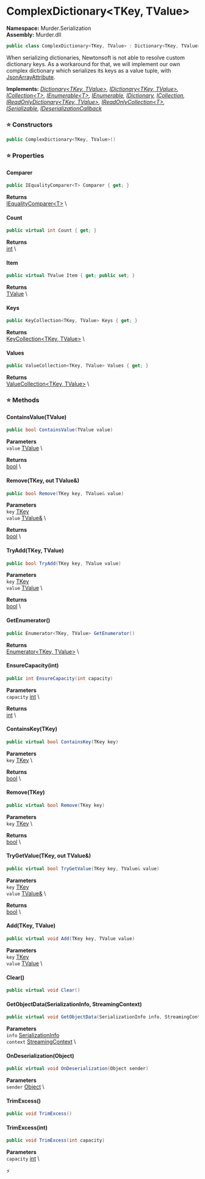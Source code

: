 # ComplexDictionary\<TKey, TValue\>

**Namespace:** Murder.Serialization \
**Assembly:** Murder.dll

```csharp
public class ComplexDictionary<TKey, TValue> : Dictionary<TKey, TValue>, IDictionary<TKey, TValue>, ICollection<T>, IEnumerable<T>, IEnumerable, IDictionary, ICollection, IReadOnlyDictionary<TKey, TValue>, IReadOnlyCollection<T>, ISerializable, IDeserializationCallback
```

When serializing dictionaries, Newtonsoft is not able to resolve custom dictionary keys.
            As a workaround for that, we will implement our own complex dictionary which serializes its keys
            as a value tuple, with [JsonArrayAttribute](../..//).

**Implements:** _[Dictionary\<TKey, TValue\>](https://learn.microsoft.com/en-us/dotnet/api/System.Collections.Generic.Dictionary-2?view=net-7.0), [IDictionary\<TKey, TValue\>](https://learn.microsoft.com/en-us/dotnet/api/System.Collections.Generic.IDictionary-2?view=net-7.0), [ICollection\<T\>](https://learn.microsoft.com/en-us/dotnet/api/System.Collections.Generic.ICollection-1?view=net-7.0), [IEnumerable\<T\>](https://learn.microsoft.com/en-us/dotnet/api/System.Collections.Generic.IEnumerable-1?view=net-7.0), [IEnumerable](https://learn.microsoft.com/en-us/dotnet/api/System.Collections.IEnumerable?view=net-7.0), [IDictionary](https://learn.microsoft.com/en-us/dotnet/api/System.Collections.IDictionary?view=net-7.0), [ICollection](https://learn.microsoft.com/en-us/dotnet/api/System.Collections.ICollection?view=net-7.0), [IReadOnlyDictionary\<TKey, TValue\>](https://learn.microsoft.com/en-us/dotnet/api/System.Collections.Generic.IReadOnlyDictionary-2?view=net-7.0), [IReadOnlyCollection\<T\>](https://learn.microsoft.com/en-us/dotnet/api/System.Collections.Generic.IReadOnlyCollection-1?view=net-7.0), [ISerializable](https://learn.microsoft.com/en-us/dotnet/api/System.Runtime.Serialization.ISerializable?view=net-7.0), [IDeserializationCallback](https://learn.microsoft.com/en-us/dotnet/api/System.Runtime.Serialization.IDeserializationCallback?view=net-7.0)_

### ⭐ Constructors
```csharp
public ComplexDictionary<TKey, TValue>()
```

### ⭐ Properties
#### Comparer
```csharp
public IEqualityComparer<T> Comparer { get; }
```

**Returns** \
[IEqualityComparer\<T\>](https://learn.microsoft.com/en-us/dotnet/api/System.Collections.Generic.IEqualityComparer-1?view=net-7.0) \
#### Count
```csharp
public virtual int Count { get; }
```

**Returns** \
[int](https://learn.microsoft.com/en-us/dotnet/api/System.Int32?view=net-7.0) \
#### Item
```csharp
public virtual TValue Item { get; public set; }
```

**Returns** \
[TValue](../..//) \
#### Keys
```csharp
public KeyCollection<TKey, TValue> Keys { get; }
```

**Returns** \
[KeyCollection\<TKey, TValue\>](https://learn.microsoft.com/en-us/dotnet/api/System.Collections.Generic.KeyCollection-KeyCollection?view=net-7.0) \
#### Values
```csharp
public ValueCollection<TKey, TValue> Values { get; }
```

**Returns** \
[ValueCollection\<TKey, TValue\>](https://learn.microsoft.com/en-us/dotnet/api/System.Collections.Generic.ValueCollection-ValueCollection?view=net-7.0) \
### ⭐ Methods
#### ContainsValue(TValue)
```csharp
public bool ContainsValue(TValue value)
```

**Parameters** \
`value` [TValue](../..//) \

**Returns** \
[bool](https://learn.microsoft.com/en-us/dotnet/api/System.Boolean?view=net-7.0) \

#### Remove(TKey, out TValue&)
```csharp
public bool Remove(TKey key, TValue& value)
```

**Parameters** \
`key` [TKey](../..//) \
`value` [TValue&](../..//) \

**Returns** \
[bool](https://learn.microsoft.com/en-us/dotnet/api/System.Boolean?view=net-7.0) \

#### TryAdd(TKey, TValue)
```csharp
public bool TryAdd(TKey key, TValue value)
```

**Parameters** \
`key` [TKey](../..//) \
`value` [TValue](../..//) \

**Returns** \
[bool](https://learn.microsoft.com/en-us/dotnet/api/System.Boolean?view=net-7.0) \

#### GetEnumerator()
```csharp
public Enumerator<TKey, TValue> GetEnumerator()
```

**Returns** \
[Enumerator\<TKey, TValue\>](https://learn.microsoft.com/en-us/dotnet/api/System.Collections.Generic.Enumerator-Enumerator?view=net-7.0) \

#### EnsureCapacity(int)
```csharp
public int EnsureCapacity(int capacity)
```

**Parameters** \
`capacity` [int](https://learn.microsoft.com/en-us/dotnet/api/System.Int32?view=net-7.0) \

**Returns** \
[int](https://learn.microsoft.com/en-us/dotnet/api/System.Int32?view=net-7.0) \

#### ContainsKey(TKey)
```csharp
public virtual bool ContainsKey(TKey key)
```

**Parameters** \
`key` [TKey](../..//) \

**Returns** \
[bool](https://learn.microsoft.com/en-us/dotnet/api/System.Boolean?view=net-7.0) \

#### Remove(TKey)
```csharp
public virtual bool Remove(TKey key)
```

**Parameters** \
`key` [TKey](../..//) \

**Returns** \
[bool](https://learn.microsoft.com/en-us/dotnet/api/System.Boolean?view=net-7.0) \

#### TryGetValue(TKey, out TValue&)
```csharp
public virtual bool TryGetValue(TKey key, TValue& value)
```

**Parameters** \
`key` [TKey](../..//) \
`value` [TValue&](../..//) \

**Returns** \
[bool](https://learn.microsoft.com/en-us/dotnet/api/System.Boolean?view=net-7.0) \

#### Add(TKey, TValue)
```csharp
public virtual void Add(TKey key, TValue value)
```

**Parameters** \
`key` [TKey](../..//) \
`value` [TValue](../..//) \

#### Clear()
```csharp
public virtual void Clear()
```

#### GetObjectData(SerializationInfo, StreamingContext)
```csharp
public virtual void GetObjectData(SerializationInfo info, StreamingContext context)
```

**Parameters** \
`info` [SerializationInfo](https://learn.microsoft.com/en-us/dotnet/api/System.Runtime.Serialization.SerializationInfo?view=net-7.0) \
`context` [StreamingContext](https://learn.microsoft.com/en-us/dotnet/api/System.Runtime.Serialization.StreamingContext?view=net-7.0) \

#### OnDeserialization(Object)
```csharp
public virtual void OnDeserialization(Object sender)
```

**Parameters** \
`sender` [Object](https://learn.microsoft.com/en-us/dotnet/api/System.Object?view=net-7.0) \

#### TrimExcess()
```csharp
public void TrimExcess()
```

#### TrimExcess(int)
```csharp
public void TrimExcess(int capacity)
```

**Parameters** \
`capacity` [int](https://learn.microsoft.com/en-us/dotnet/api/System.Int32?view=net-7.0) \



⚡